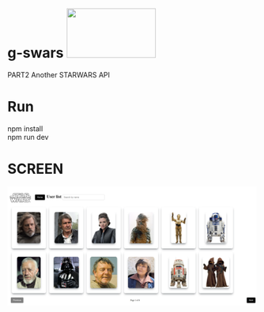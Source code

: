 # g-swars <img src="https://logos-world.net/wp-content/uploads/2020/11/Star-Wars-Logo.png" width="180" height="100">
 PART2 Another STARWARS API

# Run
npm install <br>
npm run dev

# SCREEN

![alt text](https://github.com/nytegoth1/g-swars/blob/main/images/localhost_5173_.png?raw=true)
